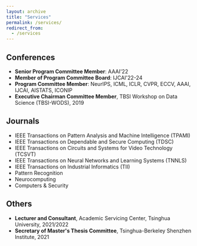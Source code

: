 ```yaml
---
layout: archive
title: "Services"
permalink: /services/
redirect_from:
  - /services
---
```




## Conferences

* **Senior Program Committee Member**: AAAI'22
* **Member of Program Committee Board**: IJCAI'22-24
* **Program Committee Member**: NeurIPS, ICML, ICLR, CVPR, ECCV, AAAI, IJCAI, AISTATS, ICONIP
* **Executive Chairman Committee Member**, TBSI Workshop on Data Science (TBSI-WODS), 2019



## Journals

- IEEE Transactions on Pattern Analysis and Machine Intelligence (TPAMI)
- IEEE Transactions on Dependable and Secure Computing (TDSC)
- IEEE Transactions on Circuits and Systems for Video Technology (TCSVT)
- IEEE Transactions on Neural Networks and Learning Systems (TNNLS)
- IEEE Transactions on Industrial Informatics (TII)
- Pattern Recognition
- Neurocomputing
- Computers & Security



## Others

* **Lecturer and Consultant**, Academic Servicing Center, Tsinghua University, 2021/2022
* **Secretary of Master's Thesis Committee**, Tsinghua-Berkeley Shenzhen Institute, 2021

